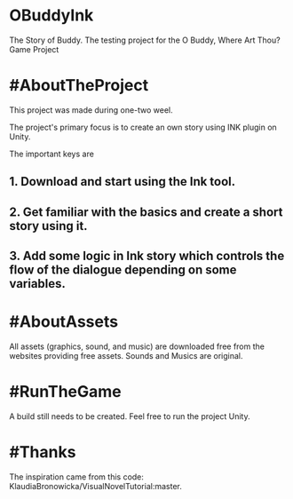 # OBuddyInk
The Story of Buddy. The testing project for the O Buddy, Where Art Thou? Game Project

# #AboutTheProject
This project was made during one-two weel.

The project's primary focus is to create an own story using INK plugin on Unity.

The important keys are

## 1. Download and start using the Ink tool. 

## 2. Get familiar with the basics and create a short story using it.

## 3. Add some logic in Ink story which controls the flow of the dialogue depending on some variables.

# #AboutAssets

All assets (graphics, sound, and music) are downloaded free from the websites providing free assets. Sounds and Musics are original.




# #RunTheGame
A build still needs to be created. 
Feel free to run the project Unity.

# #Thanks
The inspiration came from this code: KlaudiaBronowicka/VisualNovelTutorial:master.

